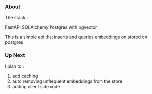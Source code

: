 ### About 

The stack : 

FastAPI 
SQLAlchemy 
Postgres with pgvector

This is a simple api that inserts and queries embeddings on stored on postgres 

### Up Next

I plan to :
1. add caching 
2. auto removing unfrequent embeddings from the store 
3. adding client side code 


